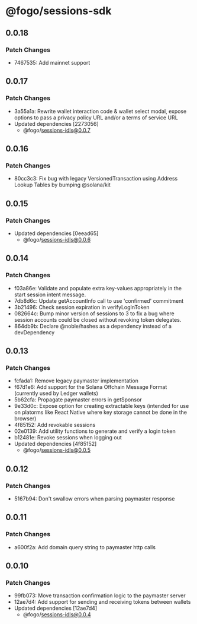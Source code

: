 # @fogo/sessions-sdk

## 0.0.18

### Patch Changes

- 7467535: Add mainnet support

## 0.0.17

### Patch Changes

- 3a55a1a: Rewrite wallet interaction code & wallet select modal, expose options to pass a privacy policy URL and/or a terms of service URL
- Updated dependencies [2273056]
  - @fogo/sessions-idls@0.0.7

## 0.0.16

### Patch Changes

- 80cc3c3: Fix bug with legacy VersionedTransaction using Address Lookup Tables by bumping @solana/kit

## 0.0.15

### Patch Changes

- Updated dependencies [0eead65]
  - @fogo/sessions-idls@0.0.6

## 0.0.14

### Patch Changes

- f03a86e: Validate and populate extra key-values appropriately in the start session intent message.
- 7db8d6c: Update getAccountInfo call to use 'confirmed' commitment
- 3b21496: Check session expiration in verifyLogInToken
- 082664c: Bump minor version of sessions to 3 to fix a bug where session accounts could be closed without revoking token delegates.
- 864db9b: Declare @noble/hashes as a dependency instead of a devDependency

## 0.0.13

### Patch Changes

- fcfada1: Remove legacy paymaster implementation
- f67d1e6: Add support for the Solana Offchain Message Format (currently used by Ledger wallets)
- 5b62cfa: Propagate paymaster errors in getSponsor
- 9e33d0c: Expose option for creating extractable keys (intended for use on platorms like React Native where key storage cannot be done in the browser)
- 4f85152: Add revokable sessions
- 02e0139: Add utility functions to generate and verify a login token
- b12481e: Revoke sessions when logging out
- Updated dependencies [4f85152]
  - @fogo/sessions-idls@0.0.5

## 0.0.12

### Patch Changes

- 5167b94: Don't swallow errors when parsing paymaster response

## 0.0.11

### Patch Changes

- a600f2a: Add domain query string to paymaster http calls

## 0.0.10

### Patch Changes

- 99fb073: Move transaction confirmation logic to the paymaster server
- 12ae7d4: Add support for sending and receiving tokens between wallets
- Updated dependencies [12ae7d4]
  - @fogo/sessions-idls@0.0.4
